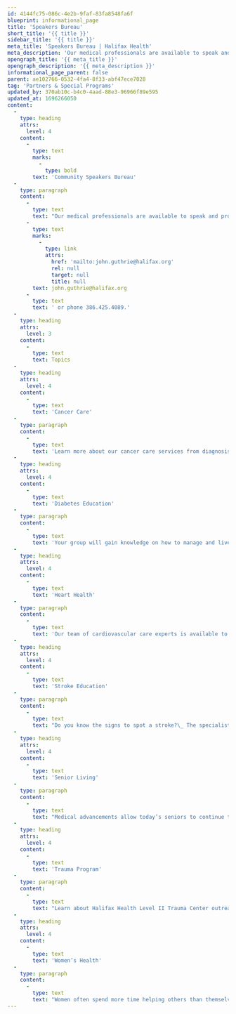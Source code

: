 ```yaml
---
id: 4144fc75-086c-4e2b-9faf-83fa8548fa6f
blueprint: informational_page
title: 'Speakers Bureau'
short_title: '{{ title }}'
sidebar_title: '{{ title }}'
meta_title: 'Speakers Bureau | Halifax Health'
meta_description: 'Our medical professionals are available to speak and provide presentations to local groups and organizations on an array of healthcare topics.'
opengraph_title: '{{ meta_title }}'
opengraph_description: '{{ meta_description }}'
informational_page_parent: false
parent: ae102766-0532-4fa4-8f33-abf47ece7028
tag: 'Partners & Special Programs'
updated_by: 370ab10c-b4c0-4aad-88e3-96966f89e595
updated_at: 1696266050
content:
  -
    type: heading
    attrs:
      level: 4
    content:
      -
        type: text
        marks:
          -
            type: bold
        text: 'Community Speakers Bureau'
  -
    type: paragraph
    content:
      -
        type: text
        text: "Our medical professionals are available to speak and provide presentations to local groups and organizations on an array of healthcare topics.\_ If your organization – of preferably 20 or more persons – is interested in having one of our medical professionals speak on one of the following healthcare topics, please contact us via email at "
      -
        type: text
        marks:
          -
            type: link
            attrs:
              href: 'mailto:john.guthrie@halifax.org'
              rel: null
              target: null
              title: null
        text: john.guthrie@halifax.org
      -
        type: text
        text: ' or phone 386.425.4089.'
  -
    type: heading
    attrs:
      level: 3
    content:
      -
        type: text
        text: Topics
  -
    type: heading
    attrs:
      level: 4
    content:
      -
        type: text
        text: 'Cancer Care'
  -
    type: paragraph
    content:
      -
        type: text
        text: 'Learn more about our cancer care services from diagnosis and advanced treatment options to survivorship.'
  -
    type: heading
    attrs:
      level: 4
    content:
      -
        type: text
        text: 'Diabetes Education'
  -
    type: paragraph
    content:
      -
        type: text
        text: 'Your group will gain knowledge on how to manage and live with diabetes from our certified diabetes educators and dietitians.'
  -
    type: heading
    attrs:
      level: 4
    content:
      -
        type: text
        text: 'Heart Health'
  -
    type: paragraph
    content:
      -
        type: text
        text: 'Our team of cardiovascular care experts is available to discuss the latest in heart wellness, treatments and surgical solutions.'
  -
    type: heading
    attrs:
      level: 4
    content:
      -
        type: text
        text: 'Stroke Education'
  -
    type: paragraph
    content:
      -
        type: text
        text: "Do you know the signs to spot a stroke?\_ The specialists in our ComprehensiveStrokeCenter can provide your group with stroke education and rehabilitation information."
  -
    type: heading
    attrs:
      level: 4
    content:
      -
        type: text
        text: 'Senior Living'
  -
    type: paragraph
    content:
      -
        type: text
        text: "Medical advancements allow today’s seniors to continue to live active lifestyles.\_ Learn more about the new technology involved in hip and knee placements; wound care; urology and kidney stone management and prevention."
  -
    type: heading
    attrs:
      level: 4
    content:
      -
        type: text
        text: 'Trauma Program'
  -
    type: paragraph
    content:
      -
        type: text
        text: "Learn about Halifax Health Level II Trauma Center outreach activities necessary for the program’s day-to-day operations related to emergency medical care. Learn how many specialized surgeons and medical professionals are on staff 24 hours a day, 7 days a week to care for\_the emergencies in our community. Also, meet one of the first board certified trauma registered nurses in the United States."
  -
    type: heading
    attrs:
      level: 4
    content:
      -
        type: text
        text: 'Women’s Health'
  -
    type: paragraph
    content:
      -
        type: text
        text: "Women often spend more time helping others than themselves.\_ This speaking series focuses solely on women’s health and wellness issues, with experts available to discuss health topics relevant to women of all ages, from teenagers to seniors.\_ Topics include: breast health and mammograms, gynecology; pregnancy and menopause."
---
```

